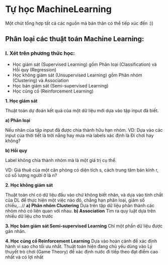 # Tự học MachineLearning
Một chút tổng hợp tất cả các nguồn mà bản thân có thể tiếp xúc đến :))
## Phân loại các thuật toán Machine Learning:
### I. Xét trên phương thức học:
+ Học giám sát (Supervised Learning) gồm Phân loại (Classification) và Hồi quy (Regression)
+ Học không giám sát (Unsupervised Learning) gồm Phân nhóm (Clustering) và Association
+ Học bán giám sát (Semi-supervised Learning)
+ Học củng cố (Reinforcement Learning)

**1. Học giám sát** 

  Thuật toán dự đoán kết quả của một dữ liệu mới dựa vào tập input đã biết.
  
  **a) Phân loại**
  
  Nếu nhãn của tập input đã được chia thành hữu hạn nhóm.
  VD: Dựa vào các input của thời tiết là trời nắng hay mưa mà labels xác định là Đi chơi hay không?
  
  **b) Hồi quy**
  
  Label không chia thành nhóm mà là một giá trị cụ thể. 
  
  VD: Giá thuê của một căn phòng có diện tích s, cách trung tâm bán kính r, có số lượng người ở là n?
  
  **2. Học không giám sát**
  
  Thuật toán chỉ có dữ liệu đầu vào chứ không biết nhãn, và dựa vào tính chất của DL để thực hiện một việc nào đó, chẳng hạn phân loại, giảm số chiều,...//
  **a) Phân nhóm Clustering**
  Dựa trên tập dữ liệu phân thành các nhóm nhỏ có liên quan với nhau.
  **b) Association**
  Tìm ra quy luật dựa trên nhiều dữ liệu cho trước
  
  **3. Học bám giám sát Semi-supervised Learning**
  Chỉ một phần dữ liệu được gán nhãn.
  
  **4. Học củng cố Reinforcement Learning**
  Dựa vào hoàn cảnh để xác định hành vi sao cho tối ưu nhất.
  Thuật toán hiện đang chủ yếu dùng vào Lý thuyết trò chơi (Game Theory) để xác định nước đi tiếp theo đạt điểm cao nhất và có lợi nhất
